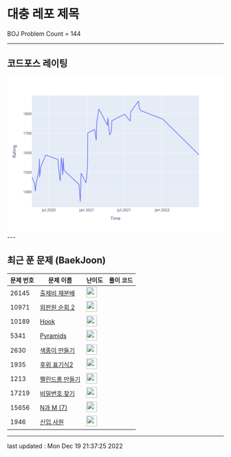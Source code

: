 # 대충 레포 제목

BOJ Problem Count = 144

---

## 코드포스 레이팅
[![Rating Graph](./cfStats.svg)](https://github.com/ingyu1008/Algorithm-Problem-Solving/blob/master/cfStats.html)---

## 최근 푼 문제 (BaekJoon)
| 문제 번호 | 문제 이름 | 난이도 | 풀이 코드 |
| --- | --- | --- | --- |
| 26145 | [출제비 재분배](https://www.acmicpc.net/problem/26145) | <img height="25px" width="25px=" src="https://static.solved.ac/tier_small/3.svg"/> |  |
| 10971 | [외판원 순회 2](https://www.acmicpc.net/problem/10971) | <img height="25px" width="25px=" src="https://static.solved.ac/tier_small/9.svg"/> |  |
| 10189 | [Hook](https://www.acmicpc.net/problem/10189) | <img height="25px" width="25px=" src="https://static.solved.ac/tier_small/1.svg"/> |  |
| 5341 | [Pyramids](https://www.acmicpc.net/problem/5341) | <img height="25px" width="25px=" src="https://static.solved.ac/tier_small/1.svg"/> |  |
| 2630 | [색종이 만들기](https://www.acmicpc.net/problem/2630) | <img height="25px" width="25px=" src="https://static.solved.ac/tier_small/9.svg"/> |  |
| 1935 | [후위 표기식2](https://www.acmicpc.net/problem/1935) | <img height="25px" width="25px=" src="https://static.solved.ac/tier_small/8.svg"/> |  |
| 1213 | [팰린드롬 만들기](https://www.acmicpc.net/problem/1213) | <img height="25px" width="25px=" src="https://static.solved.ac/tier_small/8.svg"/> |  |
| 17219 | [비밀번호 찾기](https://www.acmicpc.net/problem/17219) | <img height="25px" width="25px=" src="https://static.solved.ac/tier_small/7.svg"/> |  |
| 15656 | [N과 M (7)](https://www.acmicpc.net/problem/15656) | <img height="25px" width="25px=" src="https://static.solved.ac/tier_small/8.svg"/> |  |
| 1946 | [신입 사원](https://www.acmicpc.net/problem/1946) | <img height="25px" width="25px=" src="https://static.solved.ac/tier_small/10.svg"/> |  |


---

last updated : Mon Dec 19 21:37:25 2022


